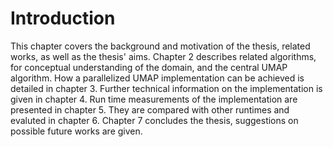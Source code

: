 # Introduction
This chapter covers the background and motivation of the thesis, related works, as well as the thesis' aims.
Chapter 2 describes related algorithms, for conceptual understanding of the domain, and the central UMAP algorithm.
How a parallelized UMAP implementation can be achieved is detailed in chapter 3.
Further technical information on the implementation is given in chapter 4.
Run time measurements of the implementation are presented in chapter 5.
They are compared with other runtimes and evaluted in chapter 6.
Chapter 7 concludes the thesis, suggestions on possible future works are given.
